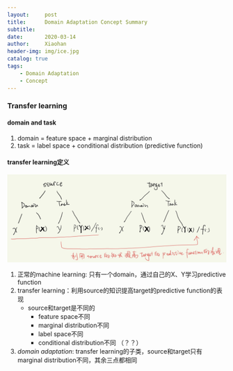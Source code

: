 ```yaml
---
layout:     post
title:      Domain Adaptation Concept Summary
subtitle:   
date:       2020-03-14
author:     Xiaohan
header-img: img/ice.jpg
catalog: true
tags:
    - Domain Adaptation
    - Concept
---
```


### Transfer learning
#### domain and task
1. domain = feature space + marginal distribution
2. task = label space + conditional distribution (predictive function)

#### transfer learning定义
![-w914](/img/15842471547628.jpg)
1. 正常的machine learning: 只有一个domain，通过自己的X、Y学习predictive function
2. transfer learning：利用source的知识提高target的predictive function的表现
    * source和target是不同的
        * feature space不同 
        * marginal distribution不同
        * label space不同    
        * conditional distribution不同  （？？）
3. _domain adaptation_: transfer learning的子类，source和target只有marginal distribution不同，其余三点都相同

